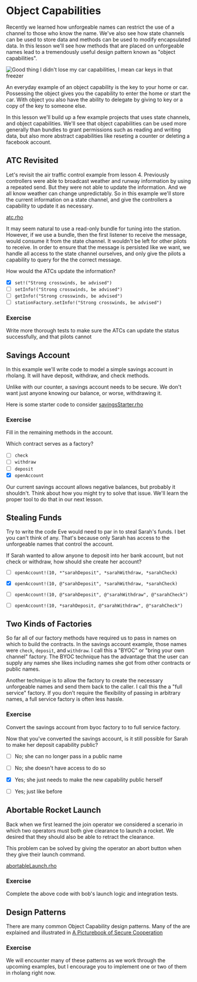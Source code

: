 # Object Capabilities

Recently we learned how unforgeable names can restrict the use of a channel to those who know the name. We've also see how state channels can be used to store data and methods can be used to modify encapsulated data. In this lesson we'll see how methods that are placed on unforgeable names lead to a tremendously useful design pattern known as "object capabilities".

![Good thing I didn't lose my car capabilities, I mean car keys in that freezer](keys.png)

An everyday example of an object capability is the key to your home or car. Possessing the object gives you the capability to enter the home or start the car. With object you also have the ability to delegate by giving to key or a copy of the key to someone else.

In this lesson we'll build up a few example projects that uses state channels, and object capabilities. We'll see that object capabilities can be used more generally than bundles to grant permissions such as reading and writing data, but also more abstract capabilities like reseting a counter or deleting a facebook account.

## ATC Revisited
Let's revisit the air traffic control example from lesson 4. Previously controllers were able to broadcast weather and runway information by using a repeated send. But they were not able to update the information. And we all know weather can change unpredictably. So in this example we'll store the current information on a state channel, and give the controllers a capability to update it as necessary.

[atc.rho](atc.rho)

It may seem natural to use a read-only bundle for tuning into the station. However, if we use a bundle, then the first listener to receive the message, would consume it from the state channel. It wouldn't be left for other pilots to receive. In order to ensure that the message is persisted like we want, we handle all access to the state channel ourselves, and only give the pilots a capability to query for the the correct message.

How would the ATCs update the information?
- [x] `set!("Strong crosswinds, be advised")`
- [ ] `setInfo!("Strong crosswinds, be advised")`
- [ ] `getInfo!("Strong crosswinds, be advised")`
- [ ] `stationFactory.setInfo!("Strong crosswinds, be advised")`

### Exercise
Write more thorough tests to make sure the ATCs can update the status successfully, and that pilots cannot

## Savings Account
In this example we'll write code to model a simple savings account in rholang. It will have deposit, withdraw, and check methods.

Unlike with our counter, a savings account needs to be secure. We don't want just anyone knowing our balance, or worse, withdrawing it.

Here is some starter code to consider
[savingsStarter.rho](savingsStarter.rho)

### Exercise
Fill in the remaining methods in the account.

Which contract serves as a factory?
- [ ] `check`
- [ ] `withdraw`
- [ ] `deposit`
- [x] `openAccount`

Our current savings account allows negative balances, but probably it shouldn't. Think about how you might try to solve that issue. We'll learn the proper tool to do that in our next lesson.

## Stealing Funds
Try to write the code Eve would need to par in to steal Sarah's funds. I bet you can't think of any. That's because only Sarah has access to the unforgeable names that control the account.


If Sarah wanted to allow anyone to deposit into her bank account, but not check or withdraw, how should she create her account?
- [ ] `openAccount!(10, *"sarahDeposit", *sarahWithdraw, *sarahCheck)`
- [x] `openAccount!(10, @"sarahDeposit", *sarahWithdraw, *sarahCheck)`
- [ ] `openAccount!(10, @"sarahDeposit", @"sarahWithdraw", @"sarahCheck")`
- [ ] `openAccount!(10, *sarahDeposit, @"sarahWithdraw", @"sarahCheck")`




## Two Kinds of Factories
So far all of our factory methods have required us to pass in names on which to build the contracts. In the savings account example, those names were `check`, `deposit`, and `withdraw`. I call this a "BYOC" or "bring your own channel" factory. The BYOC technique has the advantage that the user can supply any names she likes including names she got from other contracts or public names.

Another technique is to allow the factory to create the necessary unforgeable names and send them back to the caller. I call this the a "full service" factory. If you don't require the flexibility of passing in arbitrary names, a full service factory is often less hassle.

### Exercise
Convert the savings account from byoc factory to to full service factory.

Now that you've converted the savings account, is it still possible for Sarah to make her deposit capability public?
- [ ] No; she can no longer pass in a public name
- [ ] No; she doesn't have access to do so
- [x] Yes; she just needs to make the new capability public herself
- [ ] Yes; just like before


## Abortable Rocket Launch
Back when we first learned the join operator we considered a scenario in which two operators must both give clearance to launch a rocket. We desired that they should also be able to retract the clearance.

This problem can be solved by giving the operator an abort button when they give their launch command.

[abortableLaunch.rho](abortableLaunch.rho)

### Exercise
Complete the above code with bob's launch logic and integration tests.

## Design Patterns
There are many common Object Capability design patterns. Many of the are explained and illustrated in [A Picturebook of Secure Cooperation](http://erights.org/talks/efun/SecurityPictureBook.pdf)

### Exercise
We will encounter many of these patterns as we work through the upcoming examples, but I encourage you to implement one or two of them in rholang right now.
